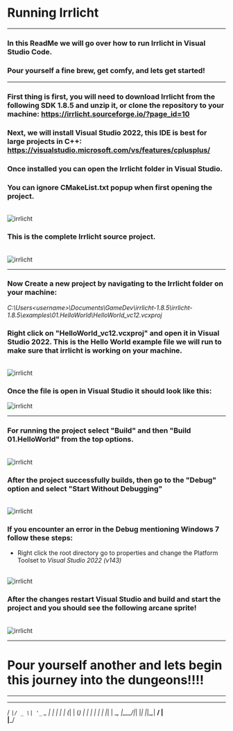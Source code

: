 # Running Irrlicht

---

### In this ReadMe we will go over how to run Irrlicht in Visual Studio Code.

### Pour yourself a fine brew, get comfy, and lets get started! 

---

### First thing is first, you will need to download Irrlicht from the following SDK 1.8.5 and unzip it, or clone the repository to your machine: https://irrlicht.sourceforge.io/?page_id=10

### Next, we will install Visual Studio 2022, this IDE is best for large projects in C++: https://visualstudio.microsoft.com/vs/features/cplusplus/ 

### Once installed you can open the Irrlicht folder in Visual Studio.

### You can ignore CMakeList.txt popup when first opening the project.

<br/>
<img src="/img/CMake.png" alt="irrlicht">
<br/>

### This is the complete Irrlicht source project.

<br/>
<img src="/img/irrlicht.png" alt="irrlicht">
<br/>

---

### Now Create a new project by navigating to the Irrlicht folder on your machine: 
*C:\Users\<username>\Documents\GameDev\irrlicht-1.8.5\irrlicht-1.8.5\examples\01.HelloWorld\HelloWorld_vc12.vcxproj*

### Right click on "HelloWorld_vc12.vcxproj" and open it in Visual Studio 2022. This is the Hello World example file we will run to make sure that irrlicht is working on your machine. 

<br/>
<img src="/img/new-project.png" alt="irrlicht">
<br/>

### Once the file is open in Visual Studio it should look like this:

<img src="/img/helloworld.png" alt="irrlicht">

---

### For running the project select "Build" and then "Build 01.HelloWorld" from the top options.

<br/>
<img src="/img/build.png" alt="irrlicht">
<br/>

### After the project successfully builds, then go to the "Debug" option and select "Start Without Debugging"

<br/>
<img src="/img/start.png" alt="irrlicht">
<br/>

### If you encounter an error in the Debug mentioning Windows 7 follow these steps:
- Right click the root directory go to properties and change the Platform Toolset to *Visual Studio 2022 (v143)*

<br/>
<img src="/img/platform.png" alt="irrlicht">
<br/>

### After the changes restart Visual Studio and build and start the project and you should see the following arcane sprite!

<br/>
<img src="/img/first-compile.png" alt="irrlicht">
<br/>

---

# Pour yourself another and lets begin this journey into the dungeons!!!! 
  
 ---
                             
  __ _  ___  _ __ ___  _   _ 
 / _` |/ _ \| '_ ` _ \| | | |
| (_| | (_) | | | | | | |_| |
 \__, |\___/|_| |_| |_|\__,_|
  __/ |                      
 |___/                     